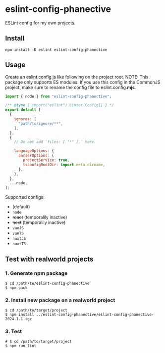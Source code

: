 # eslint-config-phanective

ESLint config for my own projects.

## Install

```shell
npm install -D eslint eslint-config-phanective
```

## Usage

Create an eslint.config.js like following on the project root.
NOTE: This package only supports ES modules. If you use this config in the CommonJS project, make sure to rename the config file to eslint.config.**mjs**.

```javascript
import { node } from "eslint-config-phanective";

/** @type { import("eslint").Linter.Config[] } */
export default [
  {
    ignores: [
      "path/to/ignore/**",
    ],
  },
  {
    // Do not add `files: [ "*" ],` here.

    languageOptions: {
      parserOptions: {
        projectService: true,
        tsconfigRootDir: import.meta.dirname,
      },
    },
  },
  ...node,
];
```

Supported configs:

- (default)
- `node`
- ~~react~~ (temporalily inactive)
- ~~next~~ (temporalily inactive)
- `vueJS`
- `vueTS`
- `nuxtJS`
- `nuxtTS`

## Test with realworld projects

### 1. Generate npm package

```shell
$ cd /path/to/eslint-config-phanective
$ npm pack
```

### 2. Install new package on a realworld project

```shell
$ cd /path/to/target/project
$ npm install ../eslint-config-phanective/eslint-config-phanective-2024.1.1.tgz
```

### 3. Test

```shell
# $ cd /path/to/target/project
$ npm run lint
```
